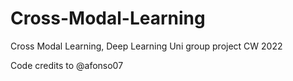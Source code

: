 # Cross-Modal-Learning

Cross Modal Learning, Deep Learning Uni group project CW 2022

Code credits to @afonso07
